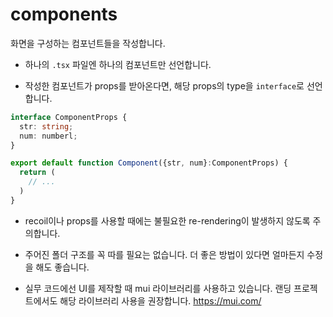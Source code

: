 # components

화면을 구성하는 컴포넌트들을 작성합니다.

* 하나의 `.tsx` 파일엔 하나의 컴포넌트만 선언합니다.


* 작성한 컴포넌트가 props를 받아온다면, 해당 props의 type을 `interface`로 선언합니다.

```typescript
interface ComponentProps {
  str: string;
  num: numberl;
}

export default function Component({str, num}:ComponentProps) {
  return (
    // ...
  )
}
```

* recoil이나 props를 사용할 때에는 불필요한 re-rendering이 발생하지 않도록 주의합니다.


* 주어진 폴더 구조를 꼭 따를 필요는 없습니다. 더 좋은 방법이 있다면 얼마든지 수정을 해도 좋습니다.


* 실무 코드에선 UI를 제작할 때 mui 라이브러리를 사용하고 있습니다. 랜딩 프로젝트에서도 해당 라이브러리 사용을 권장합니다. https://mui.com/
